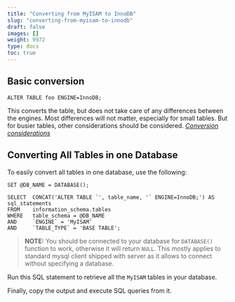 ```yaml
---
title: "Converting from MyISAM to InnoDB"
slug: "converting-from-myisam-to-innodb"
draft: false
images: []
weight: 9972
type: docs
toc: true
---
```


## Basic conversion
    ALTER TABLE foo ENGINE=InnoDB;

This converts the table, but does not take care of any differences between the engines.  Most differences will not matter, especially for small tables.  But for busier tables, other considerations should be considered.  [_Conversion considerations_](http://mysql.rjweb.org/doc.php/myisam2innodb)

## Converting All Tables in one Database
To easily convert all tables in one database, use the following:

    SET @DB_NAME = DATABASE();

    SELECT  CONCAT('ALTER TABLE `', table_name, '` ENGINE=InnoDB;') AS sql_statements
    FROM    information_schema.tables
    WHERE   table_schema = @DB_NAME
    AND     `ENGINE` = 'MyISAM'
    AND     `TABLE_TYPE` = 'BASE TABLE';

> **NOTE:** You should be connected to your database for `DATABASE()` function to work, otherwise it will return `NULL`. This mostly applies to standard mysql client shipped with server as it allows to connect without specifying a database.

Run this SQL statement to retrieve all the `MyISAM` tables in your database.

Finally, copy the output and execute SQL queries from it.

